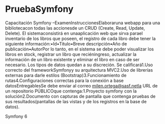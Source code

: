 # PruebaSymfony
Capacitación Symfony
 –ExamenInstruccionesElaboraruna webapp para una bibliotecacon todas las accionesde un CRUD (Create, Read, Update, Delete). El sistemaconsistirá en unaaplicación web que sirva parael inventario de los libros que poseen, el registro de cada libro debe tener la siguiente información:•Id•Titulo•Breve descripción•Año de publicación•AutorPor lo tanto, en el sistema se debe poder visualizar los libros en stock, registrar un libro que reciéningreso, actualizar la información de un libro existente y eliminar el libro en caso de ser necesario. Los tipos de datos quedan a su discreción. Se calificará1.Uso correcto del frameworkSymfonyy su arquitectura MVC2.Uso de librerías externas para darle estilos (Bootstrap)3.Funcionamiento de rutas4.Configuraciones correctas para la conexión a base datosEntregablesSe debe enviar al correo milen.ortega@sasf.netla URL de un repositorio PÚBLICOque contenga:1.Proyecto symfony con la solución2.Documento con capturas de pantalla que contenga pruebas de sus resultados(pantallas de las vistas y de los registros en la base de datos).

 Symfony 6